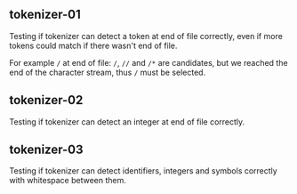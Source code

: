 ## tokenizer-01
Testing if tokenizer can detect a token at end of file correctly, even if more tokens could match if there wasn't end of file.

For example `/` at end of file: `/`, `//` and `/*` are candidates, but we reached the end of the character stream, thus `/` must be selected.

## tokenizer-02
Testing if tokenizer can detect an integer at end of file correctly.

## tokenizer-03
Testing if tokenizer can detect identifiers, integers and symbols correctly with whitespace between them.
